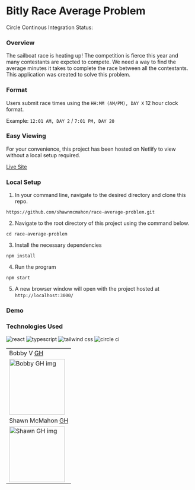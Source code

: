 # Bitly Race Average Problem

Circle Continous Integration Status: [![<shawnmcmahon>](https://circleci.com/gh/shawnmcmahon/race-average-problem.svg?style=svg)](<https://app.circleci.com/pipelines/github/shawnmcmahon/race-average-problem>)

### Overview 

The sailboat race is heating up! The competition is fierce this year and many contestants are expcted to compete. We need a way to find the average minutes it takes to complete the race between all the contestants. This application was created to solve this problem.  

### Format

Users submit race times using the ``HH:MM (AM/PM), DAY X`` 12 hour clock format.

Example: `12:01 AM, DAY 2` / `7:01 PM, DAY 20`

### Easy Viewing 

For your convenience, this project has been hosted on Netlify to view without a local setup required. 

[Live Site](https://bit.ly/bitlyChallengeLive)

### Local Setup 

1. In your command line, navigate to the desired directory and clone this repo.

``https://github.com/shawnmcmahon/race-average-problem.git``

2. Navigate to the root directory of this project using the command below. 

``cd race-average-problem``

3. Install the necessary dependencies 

``npm install``

4. Run the program

``npm start``

5. A new browser window will open with the project hosted at ``http://localhost:3000/``

### Demo 

### Technologies Used 

<img src="https://img.shields.io/badge/react-%2320232a.svg?style=for-the-badge&logo=react&logoColor=%2361DAFB" alt="react" />
<img src="https://img.shields.io/badge/typescript-%23007ACC.svg?style=for-the-badge&logo=typescript&logoColor=white" alt="typescript"/>
<img src="https://img.shields.io/badge/tailwindcss-%2338B2AC.svg?style=for-the-badge&logo=tailwind-css&logoColor=white" alt="tailwind css"/>
<img src="https://img.shields.io/badge/circle%20ci-%23161616.svg?style=for-the-badge&logo=circleci&logoColor=white" alt="circle ci" />


<table>
    <tr>
          <td> Bobby V <a href="https://github.com/hoomberto">GH</td>
    </tr>
    </tr>
 <td><img src="https://avatars.githubusercontent.com/u/78388491?v=4" alt="Bobby GH img"
width="150" height="auto" /></td>
     <tr>
          <td> Shawn McMahon <a href="https://github.com/shawnmcmahon">GH</td>
      </tr>
      </tr>
<td><img src="https://avatars.githubusercontent.com/u/73731359?v=4" alt="Shawn GH img"
width="150" height="auto" /></td>
    </tr>
</table>



